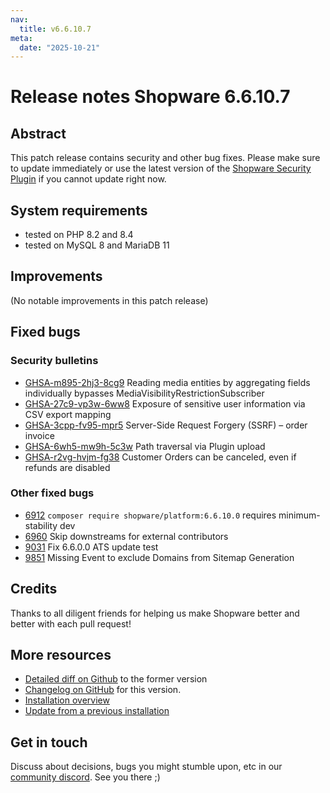 ```yaml
---
nav:
  title: v6.6.10.7
meta:
  date: "2025-10-21"
---
```


# Release notes Shopware 6.6.10.7

## Abstract

This patch release contains security and other bug fixes. Please make sure to update immediately or use the latest version of the [Shopware Security Plugin](https://store.shopware.com/en/swag136939272659f/shopware-6-security-plugin.html) if you cannot update right now.

## System requirements

* tested on PHP 8.2 and 8.4
* tested on MySQL 8 and MariaDB 11

## Improvements

(No notable improvements in this patch release)

## Fixed bugs

### Security bulletins

* [GHSA-m895-2hj3-8cg9](https://github.com/shopware/shopware/security/advisories/GHSA-m895-2hj3-8cg9) Reading media entities by aggregating fields individually bypasses MediaVisibilityRestrictionSubscriber
* [GHSA-27c9-vp3w-6ww8](https://github.com/shopware/shopware/security/advisories/GHSA-27c9-vp3w-6ww8) Exposure of sensitive user information via CSV export mapping
* [GHSA-3cpp-fv95-mpr5](https://github.com/shopware/shopware/security/advisories/GHSA-3cpp-fv95-mpr5) Server-Side Request Forgery (SSRF) – order invoice
* [GHSA-6wh5-mw9h-5c3w](https://github.com/shopware/shopware/security/advisories/GHSA-6wh5-mw9h-5c3w) Path traversal via Plugin upload
* [GHSA-r2vg-hvjm-fg38](https://github.com/shopware/shopware/security/advisories/GHSA-r2vg-hvjm-fg38) Customer Orders can be canceled, even if refunds are disabled

### Other fixed bugs

* [6912](https://github.com/shopware/shopware/issues/6912) `composer require shopware/platform:6.6.10.0` requires minimum-stability dev
* [6960](https://github.com/shopware/shopware/issues/6960) Skip downstreams for external contributors
* [9031](https://github.com/shopware/shopware/issues/9031) Fix 6.6.0.0 ATS update test
* [9851](https://github.com/shopware/shopware/issues/9851) Missing Event to exclude Domains from Sitemap Generation

## Credits

Thanks to all diligent friends for helping us make Shopware better and better with each pull request!

## More resources

* [Detailed diff on Github](https://github.com/shopware/shopware/compare/v6.6.10.6...v6.6.10.7) to the former version
* [Changelog on GitHub](https://github.com/shopware/shopware/blob/v6.6.10.7/CHANGELOG.md) for this version.
* [Installation overview](https://developer.shopware.com/docs/guides/installation/)
* [Update from a previous installation](https://developer.shopware.com/docs/guides/installation/template.html#update-shopware)

## Get in touch

Discuss about decisions, bugs you might stumble upon, etc in our [community discord](https://chat.shopware.com). See you there ;)